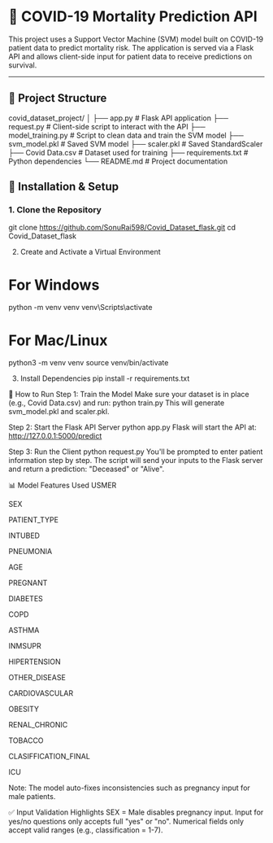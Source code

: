 # 🦠 COVID-19 Mortality Prediction API

This project uses a Support Vector Machine (SVM) model built on COVID-19 patient data to predict mortality risk. The application is served via a Flask API and allows client-side input for patient data to receive predictions on survival.

---

## 📂 Project Structure

covid_dataset_project/
│
├── app.py # Flask API application
├── request.py # Client-side script to interact with the API
├── model_training.py # Script to clean data and train the SVM model
├── svm_model.pkl # Saved SVM model
├── scaler.pkl # Saved StandardScaler
├── Covid Data.csv # Dataset used for training
├── requirements.txt # Python dependencies
└── README.md # Project documentation

## 🔧 Installation & Setup

### 1. Clone the Repository

git clone https://github.com/SonuRai598/Covid_Dataset_flask.git
cd Covid_Dataset_flask

2. Create and Activate a Virtual Environment 
# For Windows
python -m venv venv
venv\Scripts\activate

# For Mac/Linux
python3 -m venv venv
source venv/bin/activate

3. Install Dependencies
pip install -r requirements.txt

🚀 How to Run
Step 1: Train the Model
Make sure your dataset is in place (e.g., Covid Data.csv) and run:
python train.py
This will generate svm_model.pkl and scaler.pkl.

Step 2: Start the Flask API Server
python app.py
Flask will start the API at: http://127.0.0.1:5000/predict

Step 3: Run the Client
python request.py
You'll be prompted to enter patient information step by step. The script will send your inputs to the Flask server and return a prediction: "Deceased" or "Alive".

📊 Model Features Used
USMER

SEX

PATIENT_TYPE

INTUBED

PNEUMONIA

AGE

PREGNANT

DIABETES

COPD

ASTHMA

INMSUPR

HIPERTENSION

OTHER_DISEASE

CARDIOVASCULAR

OBESITY

RENAL_CHRONIC

TOBACCO

CLASIFFICATION_FINAL

ICU

Note: The model auto-fixes inconsistencies such as pregnancy input for male patients.

✅ Input Validation Highlights
SEX = Male disables pregnancy input.
Input for yes/no questions only accepts full "yes" or "no".
Numerical fields only accept valid ranges (e.g., classification = 1-7).

